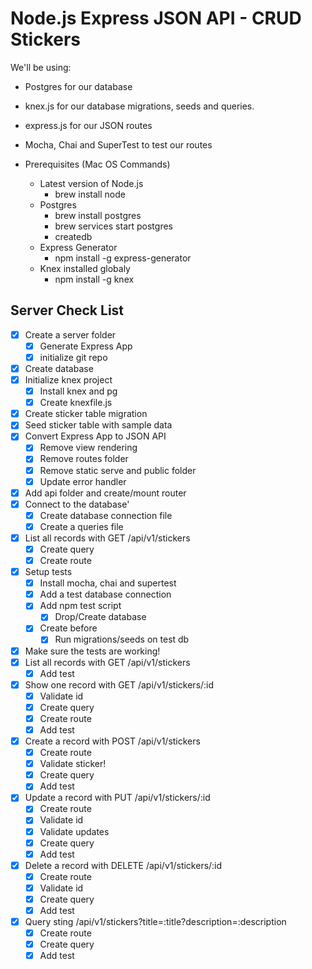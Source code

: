 # Node.js Express JSON API - CRUD Stickers

We'll be using:

- Postgres for our database
- knex.js for our database migrations, seeds and queries.
- express.js for our JSON routes
- Mocha, Chai and SuperTest to test our routes

- Prerequisites (Mac OS Commands)
  - Latest version of Node.js
    - brew install node
  - Postgres
    - brew install postgres
    - brew services start postgres
    - createdb
  - Express Generator
    - npm install -g express-generator
  - Knex installed globaly
    - npm install -g knex

## Server Check List

- [x] Create a server folder
  - [x] Generate Express App
  - [x] initialize git repo
- [x] Create database
- [x] Initialize knex project
  - [x] Install knex and pg
  - [x] Create knexfile.js
- [x] Create sticker table migration
- [x] Seed sticker table with sample data
- [x] Convert Express App to JSON API
  - [x] Remove view rendering
  - [x] Remove routes folder
  - [x] Remove static serve and public folder
  - [x] Update error handler
- [x] Add api folder and create/mount router
- [x] Connect to the database'
  - [x] Create database connection file
  - [x] Create a queries file
- [x] List all records with GET /api/v1/stickers
  - [x] Create query
  - [x] Create route
- [x] Setup tests
  - [x] Install mocha, chai and supertest
  - [x] Add a test database connection
  - [x] Add npm test script
    - [x] Drop/Create database
  - [x] Create before
    - [x] Run migrations/seeds on test db
- [x] Make sure the tests are working!
- [x] List all records with GET /api/v1/stickers
  - [x] Add test
- [x] Show one record with GET /api/v1/stickers/:id
  - [x] Validate id
  - [x] Create query
  - [x] Create route
  - [x] Add test
- [x] Create a record with POST /api/v1/stickers
  - [x] Create route
  - [x] Validate sticker!
  - [x] Create query
  - [x] Add test
- [x] Update a record with PUT /api/v1/stickers/:id
  - [x] Create route
  - [x] Validate id
  - [x] Validate updates
  - [x] Create query
  - [x] Add test
- [x] Delete a record with DELETE /api/v1/stickers/:id
  - [x] Create route
  - [x] Validate id
  - [x] Create query
  - [x] Add test
- [x] Query sting /api/v1/stickers?title=:title?description=:description
  - [x] Create route
  - [x] Create query
  - [x] Add test